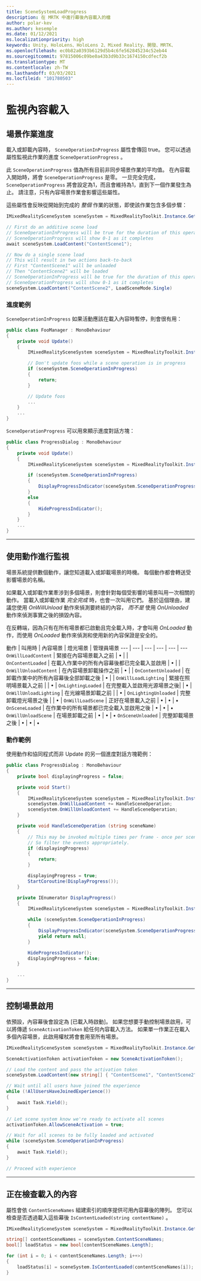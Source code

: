 ```yaml
---
title: SceneSystemLoadProgress
description: 在 MRTK 中進行幕後內容載入的檔
author: polar-kev
ms.author: kesemple
ms.date: 01/12/2021
ms.localizationpriority: high
keywords: Unity、HoloLens、HoloLens 2、Mixed Reality、開發、MRTK、
ms.openlocfilehash: ec0b82a0393b6129d5b4c6fe562845234c52eb44
ms.sourcegitcommit: 97815006c09be0a43b3d9b33c1674150cdfecf2b
ms.translationtype: MT
ms.contentlocale: zh-TW
ms.lasthandoff: 03/03/2021
ms.locfileid: "101780503"
---
```

# <a name="monitoring-content-loading"></a>監視內容載入

## <a name="scene-operation-progress"></a>場景作業進度

載入或卸載內容時， `SceneOperationInProgress` 屬性會傳回 true。 您可以透過屬性監視此作業的進度 `SceneOperationProgress` 。

此 `SceneOperationProgress` 值為所有目前非同步場景作業的平均值。 在內容載入開始時，將會 `SceneOperationProgress` 是零。 一旦完全完成， `SceneOperationProgress` 將會設定為1，而且會維持為1，直到下一個作業發生為止。 請注意，只有內容場景作業會影響這些屬性。

這些屬性會反映從開始到完成的 *整個* 作業的狀態，即使該作業包含多個步驟：

```c#
IMixedRealitySceneSystem sceneSystem = MixedRealityToolkit.Instance.GetService<IMixedRealitySceneSystem>();

// First do an additive scene load
// SceneOperationInProgress will be true for the duration of this operation
// SceneOperationProgress will show 0-1 as it completes
await sceneSystem.LoadContent("ContentScene1");

// Now do a single scene load
// This will result in two actions back-to-back
// First "ContentScene1" will be unloaded
// Then "ContentScene2" will be loaded
// SceneOperationInProgress will be true for the duration of this operation
// SceneOperationProgress will show 0-1 as it completes
sceneSystem.LoadContent("ContentScene2", LoadSceneMode.Single)
```

### <a name="progress-examples"></a>進度範例

`SceneOperationInProgress` 如果活動應該在載入內容時暫停，則會很有用：

```c#
public class FooManager : MonoBehaviour
{
    private void Update()
    {
        IMixedRealitySceneSystem sceneSystem = MixedRealityToolkit.Instance.GetService<IMixedRealitySceneSystem>();

        // Don't update foos while a scene operation is in progress
        if (sceneSystem.SceneOperationInProgress)
        {
            return;
        }

        // Update foos
        ...
    }
    ...
}
```

`SceneOperationProgress` 可以用來顯示進度對話方塊：

```c#
public class ProgressDialog : MonoBehaviour
{
    private void Update()
    {
        IMixedRealitySceneSystem sceneSystem = MixedRealityToolkit.Instance.GetService<IMixedRealitySceneSystem>();

        if (sceneSystem.SceneOperationInProgress)
        {
            DisplayProgressIndicator(sceneSystem.SceneOperationProgress);
        }
        else
        {
            HideProgressIndicator();
        }
    }
    ...
}
```

---

## <a name="monitoring-with-actions"></a>使用動作進行監視

場景系統提供數個動作，讓您知道載入或卸載場景的時機。 每個動作都會轉送受影響場景的名稱。

如果載入或卸載作業牽涉到多個場景，則會針對每個受影響的場景叫用一次相關的動作。 當載入或卸載作業 *完全完成* 時，也會一次叫用它們。 基於這個理由，建議您使用 *OnWillUnload* 動作來偵測要終結的內容， *而不是* 使用 *OnUnloaded* 動作來偵測事實之後的損毀內容。

在反轉端，因為只有在所有場景都已啟動且完全載入時，才會叫用 *OnLoaded* 動作，而使用 *OnLoaded* 動作來偵測和使用新的內容保證是安全的。

動作 | 叫用時 | 內容場景 | 燈光場景 | 管理員場景
--- | --- | --- | --- | --- | ---
`OnWillLoadContent` | 緊接在內容場景載入之前 | • | |  
`OnContentLoaded` | 在載入作業中的所有內容幕後都已完全載入並啟用 | • | |
`OnWillUnloadContent` | 在內容場景卸載操作之前 | • | |
`OnContentUnloaded` | 在卸載作業中的所有內容幕後全部卸載之後 | • | |
`OnWillLoadLighting` | 緊接在照明場景載入之前 | | • |
`OnLightingLoaded` | 在完整載入並啟用光源場景之後| | • |
`OnWillUnloadLighting` | 在光線場景卸載之前 | | • |
`OnLightingUnloaded` | 完整卸載燈光場景之後 | | • |
`OnWillLoadScene` | 正好在場景載入之前 | • | • | •
`OnSceneLoaded` | 在作業中的所有場景都已完全載入並啟用之後 | • | • | •
`OnWillUnloadScene` | 在場景卸載之前 | • | • | •
`OnSceneUnloaded` | 完整卸載場景之後 |  • | • | •

### <a name="action-examples"></a>動作範例

使用動作和協同程式而非 Update 的另一個進度對話方塊範例：

```c#
public class ProgressDialog : MonoBehaviour
{
    private bool displayingProgress = false;

    private void Start()
    {
        IMixedRealitySceneSystem sceneSystem = MixedRealityToolkit.Instance.GetService<IMixedRealitySceneSystem>();
        sceneSystem.OnWillLoadContent += HandleSceneOperation;
        sceneSystem.OnWillUnloadContent += HandleSceneOperation;
    }

    private void HandleSceneOperation (string sceneName)
    {
        // This may be invoked multiple times per frame - once per scene being loaded or unloaded.
        // So filter the events appropriately.
        if (displayingProgress)
        {
            return;
        }

        displayingProgress = true;
        StartCoroutine(DisplayProgress());
    }

    private IEnumerator DisplayProgress()
    {
        IMixedRealitySceneSystem sceneSystem = MixedRealityToolkit.Instance.GetService<IMixedRealitySceneSystem>();

        while (sceneSystem.SceneOperationInProgress)
        {
            DisplayProgressIndicator(sceneSystem.SceneOperationProgress);
            yield return null;
        }

        HideProgressIndicator();
        displayingProgress = false;
    }

    ...
}
```

---

## <a name="controlling-scene-activation"></a>控制場景啟用

依預設，內容幕後會設定為 [已載入時啟動]。 如果您想要手動控制場景啟用，可以將傳遞 `SceneActivationToken` 給任何內容載入方法。 如果單一作業正在載入多個內容場景，此啟用權杖將會套用至所有場景。

```c#
IMixedRealitySceneSystem sceneSystem = MixedRealityToolkit.Instance.GetService<IMixedRealitySceneSystem>();

SceneActivationToken activationToken = new SceneActivationToken();

// Load the content and pass the activation token
sceneSystem.LoadContent(new string[] { "ContentScene1", "ContentScene2", "ContentScene3" }, LoadSceneMode.Additive, activationToken);

// Wait until all users have joined the experience
while (!AllUsersHaveJoinedExperience())
{
    await Task.Yield();
}

// Let scene system know we're ready to activate all scenes
activationToken.AllowSceneActivation = true;

// Wait for all scenes to be fully loaded and activated
while (sceneSystem.SceneOperationInProgress)
{
    await Task.Yield();
}

// Proceed with experience
```

---

## <a name="checking-which-content-is-loaded"></a>正在檢查載入的內容

屬性會依 `ContentSceneNames` 組建索引的順序提供可用內容幕後的陣列。 您可以檢查是否透過載入這些幕後 `IsContentLoaded(string contentName)` 。

```c#
IMixedRealitySceneSystem sceneSystem = MixedRealityToolkit.Instance.GetService<IMixedRealitySceneSystem>();

string[] contentSceneNames = sceneSystem.ContentSceneNames;
bool[] loadStatus = new bool[contentSceneNames.Length];

for (int i = 0; i < contentSceneNames.Length; i++>)
{
    loadStatus[i] = sceneSystem.IsContentLoaded(contentSceneNames[i]);
}
```
